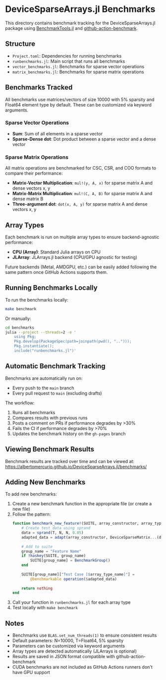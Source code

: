 # DeviceSparseArrays.jl Benchmarks

This directory contains benchmark tracking for the DeviceSparseArrays.jl package using [BenchmarkTools.jl](https://github.com/JuliaCI/BenchmarkTools.jl) and [github-action-benchmark](https://github.com/benchmark-action/github-action-benchmark).

## Structure

- `Project.toml`: Dependencies for running benchmarks
- `runbenchmarks.jl`: Main script that runs all benchmarks
- `vector_benchmarks.jl`: Benchmarks for sparse vector operations
- `matrix_benchmarks.jl`: Benchmarks for sparse matrix operations

## Benchmarks Tracked

All benchmarks use matrices/vectors of size 10000 with 5% sparsity and Float64 element type by default. These can be customized via keyword arguments.

### Sparse Vector Operations
- **Sum**: Sum of all elements in a sparse vector
- **Sparse-Dense dot**: Dot product between a sparse vector and a dense vector

### Sparse Matrix Operations
All matrix operations are benchmarked for CSC, CSR, and COO formats to compare their performance:

- **Matrix-Vector Multiplication**: `mul!(y, A, x)` for sparse matrix A and dense vectors x, y
- **Matrix-Matrix Multiplication**: `mul!(C, A, B)` for sparse matrix A and dense matrix B
- **Three-argument dot**: `dot(x, A, y)` for sparse matrix A and dense vectors x, y

## Array Types

Each benchmark is run on multiple array types to ensure backend-agnostic performance:

- **CPU (Array)**: Standard Julia arrays on CPU
- **JLArray**: JLArrays.jl backend (CPU/GPU agnostic for testing)

Future backends (Metal, AMDGPU, etc.) can be easily added following the same pattern once GitHub Actions supports them.

## Running Benchmarks Locally

To run the benchmarks locally:

```bash
make benchmark
```

Or manually:

```bash
cd benchmarks
julia --project --threads=2 -e '
    using Pkg;
    Pkg.develop(PackageSpec(path=joinpath(pwd(), "..")));
    Pkg.instantiate();
    include("runbenchmarks.jl")'
```

## Automatic Benchmark Tracking

Benchmarks are automatically run on:
- Every push to the `main` branch
- Every pull request to `main` (excluding drafts)

The workflow:
1. Runs all benchmarks
2. Compares results with previous runs
3. Posts a comment on PRs if performance degrades by >30%
4. Fails the CI if performance degrades by >70%
5. Updates the benchmark history on the `gh-pages` branch

## Viewing Benchmark Results

Benchmark results are tracked over time and can be viewed at:
https://albertomercurio.github.io/DeviceSparseArrays.jl/benchmarks/

## Adding New Benchmarks

To add new benchmarks:

1. Create a new benchmark function in the appropriate file (or create a new file)
2. Follow the pattern:
   ```julia
   function benchmark_new_feature!(SUITE, array_constructor, array_type_name; N=10000, T=Float64)
       # Create test data using sprand
       data = sprand(T, N, N, 0.05)
       adapted_data = adapt(array_constructor, DeviceSparseMatrix...(data))
       
       # Add to suite
       group_name = "Feature Name"
       if !haskey(SUITE, group_name)
           SUITE[group_name] = BenchmarkGroup()
       end
       
       SUITE[group_name]["Test Case [$array_type_name]"] = 
           @benchmarkable operation($adapted_data)
       
       return nothing
   end
   ```
3. Call your function in `runbenchmarks.jl` for each array type
4. Test locally with `make benchmark`

## Notes

- Benchmarks use `BLAS.set_num_threads(1)` to ensure consistent results
- Default parameters: N=10000, T=Float64, 5% sparsity
- Parameters can be customized via keyword arguments
- Array types are detected automatically (JLArrays is optional)
- Results are saved in JSON format compatible with github-action-benchmark
- CUDA benchmarks are not included as GitHub Actions runners don't have GPU support
